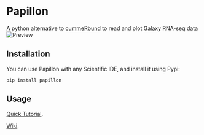 # Papillon
A python alternative to [cummeRbund](http://compbio.mit.edu/cummeRbund/) to read and plot [Galaxy](https://usegalaxy.org/) RNA-seq data 
![Preview](https://user-images.githubusercontent.com/34346930/34152979-4c3dae42-e4a8-11e7-9259-005a016edb53.png)

## Installation

You can use Papillon with any Scientific IDE, and install it using Pypi:

    pip install papillon

## Usage

[Quick Tutorial](https://github.com/domenico-somma/Papillon/wiki/Quick-Tutorial).

[Wiki](https://github.com/domenico-somma/Papillon/wiki).
